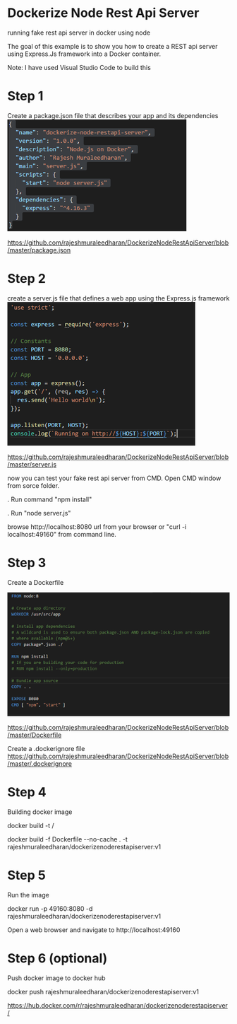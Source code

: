 # Dockerize Node Rest Api Server
running fake rest api server in docker using node

The goal of this example is to show you how to create a REST api server using Express.Js framework into a Docker container.

Note: I have used Visual Studio Code to build this

# Step 1
Create a package.json file that describes your app and its dependencies
![alt text](https://github.com/rajeshmuraleedharan/DockerizeNodeRestApiServer/blob/master/images/package.png)

https://github.com/rajeshmuraleedharan/DockerizeNodeRestApiServer/blob/master/package.json

# Step 2
create a server.js file that defines a web app using the Express.js framework
![alt text](https://github.com/rajeshmuraleedharan/DockerizeNodeRestApiServer/blob/master/images/serverjs.PNG)

https://github.com/rajeshmuraleedharan/DockerizeNodeRestApiServer/blob/master/server.js

now you can test your fake rest api server from CMD. Open CMD window from sorce folder. 

. Run command "npm install"

. Run "node server.js"

browse http://localhost:8080 url from your browser or "curl -i localhost:49160" from command line.

# Step 3
Create a Dockerfile

![alt text](https://github.com/rajeshmuraleedharan/DockerizeNodeRestApiServer/blob/master/images/dockerfile.PNG)

https://github.com/rajeshmuraleedharan/DockerizeNodeRestApiServer/blob/master/Dockerfile

Create a .dockerignore file
https://github.com/rajeshmuraleedharan/DockerizeNodeRestApiServer/blob/master/.dockerignore

# Step 4
Building docker image

docker build -t <your docker hub username>/<image name and tag>
  
docker build -f Dockerfile --no-cache . -t rajeshmuraleedharan/dockerizenoderestapiserver:v1
  
# Step 5
Run the image

docker run -p 49160:8080 -d rajeshmuraleedharan/dockerizenoderestapiserver:v1

Open a web browser and navigate to http://localhost:49160

# Step 6 (optional)
Push docker image to docker hub

docker push rajeshmuraleedharan/dockerizenoderestapiserver:v1

https://hub.docker.com/r/rajeshmuraleedharan/dockerizenoderestapiserver/

